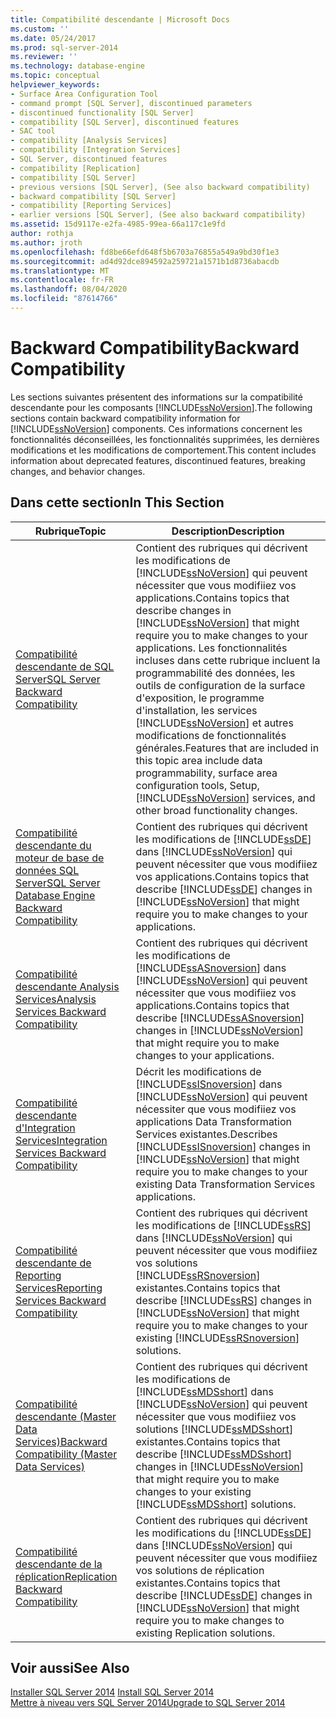 ```yaml
---
title: Compatibilité descendante | Microsoft Docs
ms.custom: ''
ms.date: 05/24/2017
ms.prod: sql-server-2014
ms.reviewer: ''
ms.technology: database-engine
ms.topic: conceptual
helpviewer_keywords:
- Surface Area Configuration Tool
- command prompt [SQL Server], discontinued parameters
- discontinued functionality [SQL Server]
- compatibility [SQL Server], discontinued features
- SAC tool
- compatibility [Analysis Services]
- compatibility [Integration Services]
- SQL Server, discontinued features
- compatibility [Replication]
- compatibility [SQL Server]
- previous versions [SQL Server], (See also backward compatibility)
- backward compatibility [SQL Server]
- compatibility [Reporting Services]
- earlier versions [SQL Server], (See also backward compatibility)
ms.assetid: 15d9117e-e2fa-4985-99ea-66a117c1e9fd
author: rothja
ms.author: jroth
ms.openlocfilehash: fd8be66efd648f5b6703a76855a549a9bd30f1e3
ms.sourcegitcommit: ad4d92dce894592a259721a1571b1d8736abacdb
ms.translationtype: MT
ms.contentlocale: fr-FR
ms.lasthandoff: 08/04/2020
ms.locfileid: "87614766"
---
```

# <a name="backward-compatibility"></a><span data-ttu-id="adf5c-102">Backward Compatibility</span><span class="sxs-lookup"><span data-stu-id="adf5c-102">Backward Compatibility</span></span>
  <span data-ttu-id="adf5c-103">Les sections suivantes présentent des informations sur la compatibilité descendante pour les composants [!INCLUDE[ssNoVersion](../includes/ssnoversion-md.md)].</span><span class="sxs-lookup"><span data-stu-id="adf5c-103">The following sections contain backward compatibility information for [!INCLUDE[ssNoVersion](../includes/ssnoversion-md.md)] components.</span></span> <span data-ttu-id="adf5c-104">Ces informations concernent les fonctionnalités déconseillées, les fonctionnalités supprimées, les dernières modifications et les modifications de comportement.</span><span class="sxs-lookup"><span data-stu-id="adf5c-104">This content includes information about deprecated features, discontinued features, breaking changes, and behavior changes.</span></span>  
  
## <a name="in-this-section"></a><span data-ttu-id="adf5c-105">Dans cette section</span><span class="sxs-lookup"><span data-stu-id="adf5c-105">In This Section</span></span>  
  
|<span data-ttu-id="adf5c-106">Rubrique</span><span class="sxs-lookup"><span data-stu-id="adf5c-106">Topic</span></span>|<span data-ttu-id="adf5c-107">Description</span><span class="sxs-lookup"><span data-stu-id="adf5c-107">Description</span></span>|  
|-----------|-----------------|  
|[<span data-ttu-id="adf5c-108">Compatibilité descendante de SQL Server</span><span class="sxs-lookup"><span data-stu-id="adf5c-108">SQL Server Backward Compatibility</span></span>](../../2014/getting-started/sql-server-backward-compatibility.md)|<span data-ttu-id="adf5c-109">Contient des rubriques qui décrivent les modifications de [!INCLUDE[ssNoVersion](../includes/ssnoversion-md.md)] qui peuvent nécessiter que vous modifiiez vos applications.</span><span class="sxs-lookup"><span data-stu-id="adf5c-109">Contains topics that describe changes in [!INCLUDE[ssNoVersion](../includes/ssnoversion-md.md)] that might require you to make changes to your applications.</span></span> <span data-ttu-id="adf5c-110">Les fonctionnalités incluses dans cette rubrique incluent la programmabilité des données, les outils de configuration de la surface d'exposition, le programme d'installation, les services [!INCLUDE[ssNoVersion](../includes/ssnoversion-md.md)] et autres modifications de fonctionnalités générales.</span><span class="sxs-lookup"><span data-stu-id="adf5c-110">Features that are included in this topic area include data programmability, surface area configuration tools, Setup, [!INCLUDE[ssNoVersion](../includes/ssnoversion-md.md)] services, and other broad functionality changes.</span></span>|  
|[<span data-ttu-id="adf5c-111">Compatibilité descendante du moteur de base de données SQL Server</span><span class="sxs-lookup"><span data-stu-id="adf5c-111">SQL Server Database Engine Backward Compatibility</span></span>](../database-engine/sql-server-database-engine-backward-compatibility.md)|<span data-ttu-id="adf5c-112">Contient des rubriques qui décrivent les modifications de [!INCLUDE[ssDE](../includes/ssde-md.md)] dans [!INCLUDE[ssNoVersion](../includes/ssnoversion-md.md)] qui peuvent nécessiter que vous modifiiez vos applications.</span><span class="sxs-lookup"><span data-stu-id="adf5c-112">Contains topics that describe [!INCLUDE[ssDE](../includes/ssde-md.md)] changes in [!INCLUDE[ssNoVersion](../includes/ssnoversion-md.md)] that might require you to make changes to your applications.</span></span>|  
|[<span data-ttu-id="adf5c-113">Compatibilité descendante Analysis Services</span><span class="sxs-lookup"><span data-stu-id="adf5c-113">Analysis Services Backward Compatibility</span></span>](../../2014/analysis-services/analysis-services-backward-compatibility.md)|<span data-ttu-id="adf5c-114">Contient des rubriques qui décrivent les modifications de [!INCLUDE[ssASnoversion](../includes/ssasnoversion-md.md)] dans [!INCLUDE[ssNoVersion](../includes/ssnoversion-md.md)] qui peuvent nécessiter que vous modifiiez vos applications.</span><span class="sxs-lookup"><span data-stu-id="adf5c-114">Contains topics that describe [!INCLUDE[ssASnoversion](../includes/ssasnoversion-md.md)] changes in [!INCLUDE[ssNoVersion](../includes/ssnoversion-md.md)] that might require you to make changes to your applications.</span></span>|  
|[<span data-ttu-id="adf5c-115">Compatibilité descendante d'Integration Services</span><span class="sxs-lookup"><span data-stu-id="adf5c-115">Integration Services Backward Compatibility</span></span>](../integration-services/integration-services-backward-compatibility.md)|<span data-ttu-id="adf5c-116">Décrit les modifications de [!INCLUDE[ssISnoversion](../includes/ssisnoversion-md.md)] dans [!INCLUDE[ssNoVersion](../includes/ssnoversion-md.md)] qui peuvent nécessiter que vous modifiiez vos applications Data Transformation Services existantes.</span><span class="sxs-lookup"><span data-stu-id="adf5c-116">Describes [!INCLUDE[ssISnoversion](../includes/ssisnoversion-md.md)] changes in [!INCLUDE[ssNoVersion](../includes/ssnoversion-md.md)] that might require you to make changes to your existing Data Transformation Services applications.</span></span>|  
|[<span data-ttu-id="adf5c-117">Compatibilité descendante de Reporting Services</span><span class="sxs-lookup"><span data-stu-id="adf5c-117">Reporting Services Backward Compatibility</span></span>](../reporting-services/reporting-services-backward-compatibility.md)|<span data-ttu-id="adf5c-118">Contient des rubriques qui décrivent les modifications de [!INCLUDE[ssRS](../includes/ssrs.md)] dans [!INCLUDE[ssNoVersion](../includes/ssnoversion-md.md)] qui peuvent nécessiter que vous modifiiez vos solutions [!INCLUDE[ssRSnoversion](../includes/ssrsnoversion-md.md)] existantes.</span><span class="sxs-lookup"><span data-stu-id="adf5c-118">Contains topics that describe [!INCLUDE[ssRS](../includes/ssrs.md)] changes in [!INCLUDE[ssNoVersion](../includes/ssnoversion-md.md)] that might require you to make changes to your existing [!INCLUDE[ssRSnoversion](../includes/ssrsnoversion-md.md)] solutions.</span></span>|  
|[<span data-ttu-id="adf5c-119">Compatibilité descendante &#40;Master Data Services&#41;</span><span class="sxs-lookup"><span data-stu-id="adf5c-119">Backward Compatibility &#40;Master Data Services&#41;</span></span>](../master-data-services/backward-compatibility-master-data-services.md)|<span data-ttu-id="adf5c-120">Contient des rubriques qui décrivent les modifications de [!INCLUDE[ssMDSshort](../includes/ssmdsshort-md.md)] dans [!INCLUDE[ssNoVersion](../includes/ssnoversion-md.md)] qui peuvent nécessiter que vous modifiiez vos solutions [!INCLUDE[ssMDSshort](../includes/ssmdsshort-md.md)] existantes.</span><span class="sxs-lookup"><span data-stu-id="adf5c-120">Contains topics that describe [!INCLUDE[ssMDSshort](../includes/ssmdsshort-md.md)] changes in [!INCLUDE[ssNoVersion](../includes/ssnoversion-md.md)] that might require you to make changes to your existing [!INCLUDE[ssMDSshort](../includes/ssmdsshort-md.md)] solutions.</span></span>|  
|[<span data-ttu-id="adf5c-121">Compatibilité descendante de la réplication</span><span class="sxs-lookup"><span data-stu-id="adf5c-121">Replication Backward Compatibility</span></span>](../../2014/relational-databases/replication/replication-backward-compatibility.md)|<span data-ttu-id="adf5c-122">Contient des rubriques qui décrivent les modifications du [!INCLUDE[ssDE](../includes/ssde-md.md)] dans [!INCLUDE[ssNoVersion](../includes/ssnoversion-md.md)] qui peuvent nécessiter que vous modifiiez vos solutions de réplication existantes.</span><span class="sxs-lookup"><span data-stu-id="adf5c-122">Contains topics that describe [!INCLUDE[ssDE](../includes/ssde-md.md)] changes in [!INCLUDE[ssNoVersion](../includes/ssnoversion-md.md)] that might require you to make changes to existing Replication solutions.</span></span>|  
  
## <a name="see-also"></a><span data-ttu-id="adf5c-123">Voir aussi</span><span class="sxs-lookup"><span data-stu-id="adf5c-123">See Also</span></span>  
 <span data-ttu-id="adf5c-124">[Installer SQL Server 2014](../database-engine/install-windows/install-sql-server.md) </span><span class="sxs-lookup"><span data-stu-id="adf5c-124">[Install SQL Server 2014](../database-engine/install-windows/install-sql-server.md) </span></span>  
 [<span data-ttu-id="adf5c-125">Mettre à niveau vers SQL Server 2014</span><span class="sxs-lookup"><span data-stu-id="adf5c-125">Upgrade to SQL Server 2014</span></span>](../database-engine/install-windows/upgrade-sql-server.md)  
  
  
